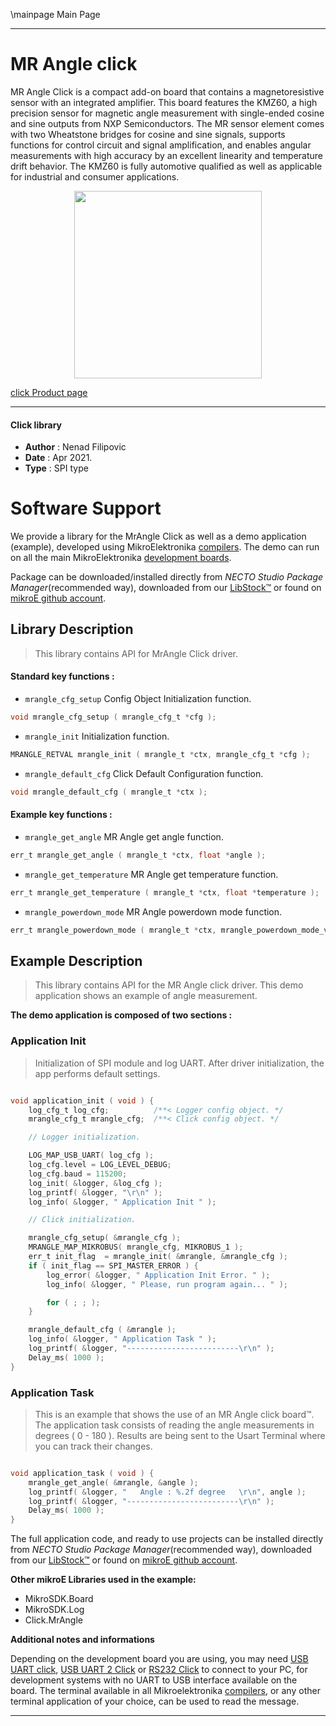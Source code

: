 \mainpage Main Page

---
# MR Angle click

MR Angle Click is a compact add-on board that contains a magnetoresistive sensor with an integrated amplifier. This board features the KMZ60, a high precision sensor for magnetic angle measurement with single-ended cosine and sine outputs from NXP Semiconductors. The MR sensor element comes with two Wheatstone bridges for cosine and sine signals, supports functions for control circuit and signal amplification, and enables angular measurements with high accuracy by an excellent linearity and temperature drift behavior. The KMZ60 is fully automotive qualified as well as applicable for industrial and consumer applications.

<p align="center">
  <img src="https://download.mikroe.com/images/click_for_ide/mr_angle_click.png" height=300px>
</p>

[click Product page](https://www.mikroe.com/mr-angle-click)

---


#### Click library

- **Author**        : Nenad Filipovic
- **Date**          : Apr 2021.
- **Type**          : SPI type


# Software Support

We provide a library for the MrAngle Click
as well as a demo application (example), developed using MikroElektronika
[compilers](https://www.mikroe.com/necto-studio).
The demo can run on all the main MikroElektronika [development boards](https://www.mikroe.com/development-boards).

Package can be downloaded/installed directly from *NECTO Studio Package Manager*(recommended way), downloaded from our [LibStock&trade;](https://libstock.mikroe.com) or found on [mikroE github account](https://github.com/MikroElektronika/mikrosdk_click_v2/tree/master/clicks).

## Library Description

> This library contains API for MrAngle Click driver.

#### Standard key functions :

- `mrangle_cfg_setup` Config Object Initialization function.
```c
void mrangle_cfg_setup ( mrangle_cfg_t *cfg );
```

- `mrangle_init` Initialization function.
```c
MRANGLE_RETVAL mrangle_init ( mrangle_t *ctx, mrangle_cfg_t *cfg );
```

- `mrangle_default_cfg` Click Default Configuration function.
```c
void mrangle_default_cfg ( mrangle_t *ctx );
```

#### Example key functions :

- `mrangle_get_angle` MR Angle get angle function.
```c
err_t mrangle_get_angle ( mrangle_t *ctx, float *angle );
```

- `mrangle_get_temperature` MR Angle get temperature function.
```c
err_t mrangle_get_temperature ( mrangle_t *ctx, float *temperature );
```

- `mrangle_powerdown_mode` MR Angle powerdown mode function.
```c
err_t mrangle_powerdown_mode ( mrangle_t *ctx, mrangle_powerdown_mode_value_t pd_mode );
```

## Example Description

> This library contains API for the MR Angle click driver.
> This demo application shows an example of angle measurement.

**The demo application is composed of two sections :**

### Application Init

> Initialization of SPI module and log UART.
> After driver initialization, the app performs default settings.

```c

void application_init ( void ) {
    log_cfg_t log_cfg;          /**< Logger config object. */
    mrangle_cfg_t mrangle_cfg;  /**< Click config object. */

    // Logger initialization.

    LOG_MAP_USB_UART( log_cfg );
    log_cfg.level = LOG_LEVEL_DEBUG;
    log_cfg.baud = 115200;
    log_init( &logger, &log_cfg );
    log_printf( &logger, "\r\n" );
    log_info( &logger, " Application Init " );

    // Click initialization.

    mrangle_cfg_setup( &mrangle_cfg );
    MRANGLE_MAP_MIKROBUS( mrangle_cfg, MIKROBUS_1 );
    err_t init_flag  = mrangle_init( &mrangle, &mrangle_cfg );
    if ( init_flag == SPI_MASTER_ERROR ) {
        log_error( &logger, " Application Init Error. " );
        log_info( &logger, " Please, run program again... " );

        for ( ; ; );
    }

    mrangle_default_cfg ( &mrangle );
    log_info( &logger, " Application Task " );
    log_printf( &logger, "-------------------------\r\n" );
    Delay_ms( 1000 );
}

```

### Application Task

> This is an example that shows the use of an MR Angle click board™.
> The application task consists of reading the angle measurements in degrees ( 0 - 180 ).
> Results are being sent to the Usart Terminal where you can track their changes.

```c

void application_task ( void ) {
    mrangle_get_angle( &mrangle, &angle );
    log_printf( &logger, "   Angle : %.2f degree   \r\n", angle );
    log_printf( &logger, "-------------------------\r\n" );
    Delay_ms( 1000 );
}

```

The full application code, and ready to use projects can be installed directly from *NECTO Studio Package Manager*(recommended way), downloaded from our [LibStock&trade;](https://libstock.mikroe.com) or found on [mikroE github account](https://github.com/MikroElektronika/mikrosdk_click_v2/tree/master/clicks).

**Other mikroE Libraries used in the example:**

- MikroSDK.Board
- MikroSDK.Log
- Click.MrAngle

**Additional notes and informations**

Depending on the development board you are using, you may need
[USB UART click](http://shop.mikroe.com/usb-uart-click),
[USB UART 2 Click](http://shop.mikroe.com/usb-uart-2-click) or
[RS232 Click](http://shop.mikroe.com/rs232-click) to connect to your PC, for
development systems with no UART to USB interface available on the board. The
terminal available in all Mikroelektronika
[compilers](http://shop.mikroe.com/compilers), or any other terminal application
of your choice, can be used to read the message.

---

